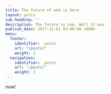 ```yaml
---
title: The future of web is here
layout: posts
sub_heading: ''
description: The future is now. Well it was.
publish_date: 2017-11-01 03:00:00 +0000
menu:
  footer:
    identifier: _posts
    url: "/posts/"
    weight: 3
  navigation:
    identifier: _posts
    url: "/posts/"
    weight: 3
---
```

now!